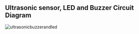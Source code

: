 ## Ultrasonic sensor, LED and Buzzer Circuit Diagram


![ultrasonicbuzzerandled](https://user-images.githubusercontent.com/68045710/102705625-9540b080-42c4-11eb-9f01-cf7afe4d50c6.PNG)
